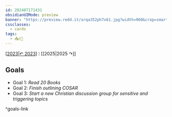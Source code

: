 ```yaml
---
id: 202407171431
obsidianUIMode: preview
banner: "https://preview.redd.it/arqa352ph7x61.jpg?width=960&crop=smart&auto=webp&s=84f9245d607b029667d5bfc4abf36547fc6213de"
cssclasses:
  - cards
tags:
  - 📥/🌲
---
```


[[2023|↶ 2023]] ⁝ [[2025|2025 ↷]]

## Goals

- Goal 1: *Read 20 Books*
- Goal 2: *Finish outlining COSAR*
- Goal 3: *Start a new Christian discussion group for sensitive and triggering topics*

^goals-link

[//begin]: # "Autogenerated link references for markdown compatibility"
[2023|↶ 2023]: ../2023/2023 "2023"
[//end]: # "Autogenerated link references"